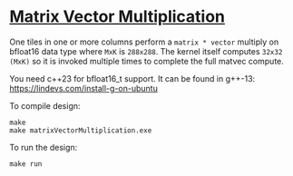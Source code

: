<!---//===- README.md --------------------------*- Markdown -*-===//
//
// This file is licensed under the Apache License v2.0 with LLVM Exceptions.
// See https://llvm.org/LICENSE.txt for license information.
// SPDX-License-Identifier: Apache-2.0 WITH LLVM-exception
//
// Copyright (C) 2023, Advanced Micro Devices, Inc.
// 
//===----------------------------------------------------------------------===//-->

# <ins>Matrix Vector Multiplication</ins>

One tiles in one or more columns perform a `matrix * vector` multiply on bfloat16 data type where `MxK` is `288x288`. The kernel itself computes `32x32 (MxK)` so it is invoked multiple times to complete the full matvec compute.

You need c++23 for bfloat16_t support. It can be found in g++-13: https://lindevs.com/install-g-on-ubuntu

To compile design:
```
make
make matrixVectorMultiplication.exe
```

To run the design:
```
make run
```

